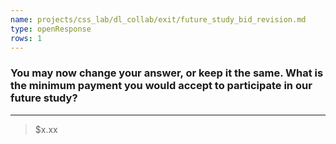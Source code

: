 ```yaml
---
name: projects/css_lab/dl_collab/exit/future_study_bid_revision.md
type: openResponse
rows: 1
---
```


### You may now change your answer, or keep it the same. What is the minimum payment you would accept to participate in our future study?

---

> $x.xx
